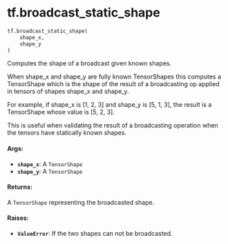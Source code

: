 <div itemscope itemtype="http://developers.google.com/ReferenceObject">
<meta itemprop="name" content="tf.broadcast_static_shape" />
<meta itemprop="path" content="Stable" />
</div>

# tf.broadcast_static_shape

``` python
tf.broadcast_static_shape(
    shape_x,
    shape_y
)
```

Computes the shape of a broadcast given known shapes.

When shape_x and shape_y are fully known TensorShapes this computes a
TensorShape which is the shape of the result of a broadcasting op applied in
tensors of shapes shape_x and shape_y.

For example, if shape_x is [1, 2, 3] and shape_y is [5, 1, 3], the result is a
TensorShape whose value is [5, 2, 3].

This is useful when validating the result of a broadcasting operation when the
tensors have statically known shapes.

#### Args:

* <b>`shape_x`</b>: A `TensorShape`
* <b>`shape_y`</b>: A `TensorShape`


#### Returns:

A `TensorShape` representing the broadcasted shape.


#### Raises:

* <b>`ValueError`</b>: If the two shapes can not be broadcasted.